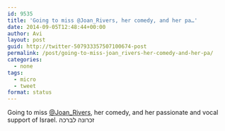 ```yaml
---
id: 9535
title: 'Going to miss @Joan_Rivers, her comedy, and her pa…'
date: 2014-09-05T12:48:44+00:00
author: Avi
layout: post
guid: http://twitter-507933357507100674-post
permalink: /post/going-to-miss-joan_rivers-her-comedy-and-her-pa/
categories:
  - none
tags:
  - micro
  - tweet
format: status
---
```

Going to miss [@Joan_Rivers](http://twitter.com/Joan_Rivers), her comedy, and her passionate and vocal support of Israel. זכרונה לברכה